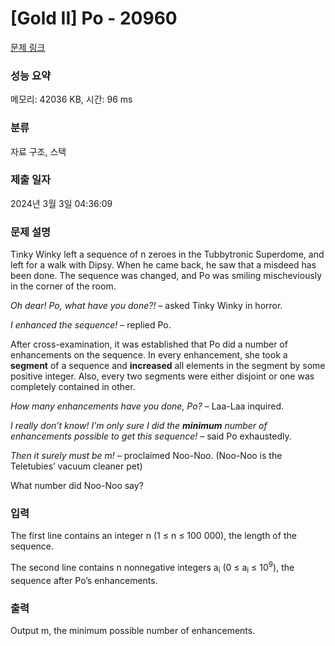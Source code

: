 # [Gold II] Po - 20960 

[문제 링크](https://www.acmicpc.net/problem/20960) 

### 성능 요약

메모리: 42036 KB, 시간: 96 ms

### 분류

자료 구조, 스택

### 제출 일자

2024년 3월 3일 04:36:09

### 문제 설명

<p>Tinky Winky left a sequence of n zeroes in the Tubbytronic Superdome, and left for a walk with Dipsy. When he came back, he saw that a misdeed has been done. The sequence was changed, and Po was smiling mischeviously in the corner of the room.</p>

<p><em>Oh dear! Po, what have you done?!</em> – asked Tinky Winky in horror.</p>

<p><em>I enhanced the sequence!</em> – replied Po.</p>

<p>After cross-examination, it was established that Po did a number of enhancements on the sequence. In every enhancement, she took a <strong>segment</strong> of a sequence and <strong>increased</strong> all elements in the segment by some positive integer. Also, every two segments were either disjoint or one was completely contained in other.</p>

<p><em>How many enhancements have you done, Po?</em> – Laa-Laa inquired.</p>

<p><em>I really don’t know! I’m only sure I did the <strong>minimum</strong> number of enhancements possible to get this sequence!</em> – said Po exhaustedly.</p>

<p><em>Then it surely must be m!</em> – proclaimed Noo-Noo. (Noo-Noo is the Teletubies’ vacuum cleaner pet)</p>

<p>What number did Noo-Noo say?</p>

### 입력 

 <p>The first line contains an integer n (1 ≤ n ≤ 100 000), the length of the sequence.</p>

<p>The second line contains n nonnegative integers a<sub>i</sub> (0 ≤ a<sub>i</sub> ≤ 10<sup>9</sup>), the sequence after Po’s enhancements.</p>

### 출력 

 <p>Output m, the minimum possible number of enhancements.</p>

